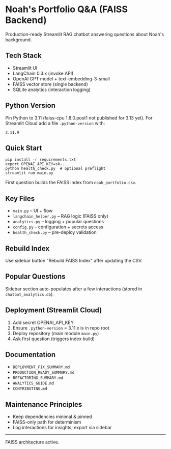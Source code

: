 # Noah's Portfolio Q&A (FAISS Backend)

Production-ready Streamlit RAG chatbot answering questions about Noah's background.

## Tech Stack
- Streamlit UI
- LangChain 0.3.x (invoke API)
- OpenAI GPT model + text-embedding-3-small
- FAISS vector store (single backend)
- SQLite analytics (interaction logging)

## Python Version
Pin Python to 3.11 (faiss-cpu 1.8.0.post1 not published for 3.13 yet). For Streamlit Cloud add a file `.python-version` with:
```
3.11.9
```

## Quick Start
```
pip install -r requirements.txt
export OPENAI_API_KEY=sk-...
python health_check.py  # optional preflight
streamlit run main.py
```
First question builds the FAISS index from `noah_portfolio.csv`.

## Key Files
- `main.py` – UI + flow
- `langchain_helper.py` – RAG logic (FAISS only)
- `analytics.py` – logging + popular questions
- `config.py` – configuration + secrets access
- `health_check.py` – pre-deploy validation

## Rebuild Index
Use sidebar button "Rebuild FAISS Index" after updating the CSV.

## Popular Questions
Sidebar section auto-populates after a few interactions (stored in `chatbot_analytics.db`).

## Deployment (Streamlit Cloud)
1. Add secret OPENAI_API_KEY
2. Ensure `.python-version` = 3.11.x is in repo root
3. Deploy repository (main module `main.py`)
4. Ask first question (triggers index build)

## Documentation
- `DEPLOYMENT_FIX_SUMMARY.md`
- `PRODUCTION_READY_SUMMARY.md`
- `REFACTORING_SUMMARY.md`
- `ANALYTICS_GUIDE.md`
- `CONTRIBUTING.md`

## Maintenance Principles
- Keep dependencies minimal & pinned
- FAISS-only path for determinism
- Log interactions for insights; export via sidebar

---
FAISS architecture active.
